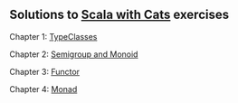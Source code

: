 ## Solutions to [Scala with Cats](https://underscore.io/books/scala-with-cats/) exercises

Chapter 1: [TypeClasses](src/test/scala/cybersaurus/cats/exercises/chapter01)

Chapter 2: [Semigroup and Monoid](src/test/scala/cybersaurus/cats/exercises/chapter02)

Chapter 3: [Functor](src/test/scala/cybersaurus/cats/exercises/chapter03)

Chapter 4: [Monad](src/test/scala/cybersaurus/cats/exercises/chapter04)